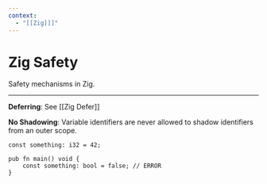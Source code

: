 ```yaml
---
context:
  - "[[Zig]]]"
---
```


# Zig Safety

Safety mechanisms in Zig.

---

**Deferring**: See [[Zig Defer]]

**No Shadowing**: Variable identifiers are never allowed to shadow identifiers from an outer scope.

```zig
const something: i32 = 42;

pub fn main() void {
    const something: bool = false; // ERROR
}
```


